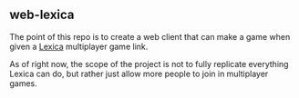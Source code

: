 ## web-lexica

The point of this repo is to create a web client that can make a game when given a [Lexica](https://github.com/lexica/lexica) multiplayer game link.

As of right now, the scope of the project is not to fully replicate everything Lexica can do, but rather just allow more people to join in multiplayer games.
